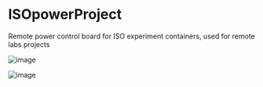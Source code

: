 # ISOpowerProject
 Remote power control board for ISO experiment containers, used for remote labs projects
 
 
 
 ![image](https://github.com/ImogenWren/ISOpower/blob/main/Documentation/Media/ISOpower_PCB_V1.0.png?raw=true)
 
 ![image](https://github.com/ImogenWren/ISOpower/blob/main/Documentation/Media/ISOpower_PCB_V1.0_pcbeditor.png?raw=true)

